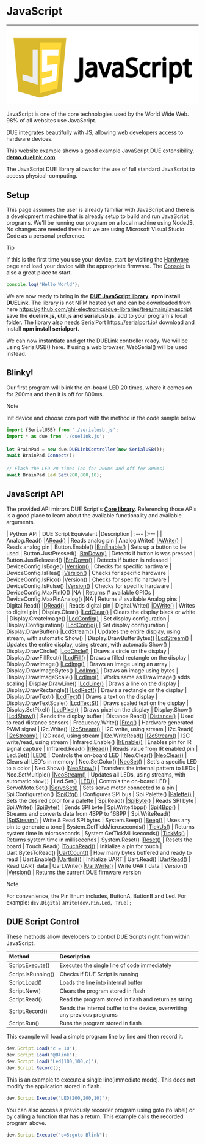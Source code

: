 # JavaScript

---

![JavaSript](../images/javascript.png)

JavaScript is one of the core technologies used by the World Wide Web. 98% of all websites use JavaScript. 

DUE integrates beautifully with JS, allowing web developers access to hardware devices. 

This website example shows a good example JavaScript DUE extensibility.
[**demo.duelink.com**](https://demo.duelink.com/)

The JavaScript DUE library allows for the use of full standard JavaScript to access physical-computing.

## Setup
This page assumes the user is already familiar with JavaScript and there is a development machine that is already setup to build and run JavaScript programs. We'll be running our program on a local machine using NodeJS. No changes are needed there but we are using Microsoft Visual Studio Code as a personal preference. 

> [!TIP]
> If this is the first time you use your device, start by visiting the [Hardware](../../hardware/intro.md) page and load your device with the appropriate firmware. The [Console](../console.md) is also a great place to start.

```js
console.log("Hello World");
```

We are now ready to bring in the [**DUE JavaScript library**](https://github.com/ghi-electronics/due-libraries), **npm install DUELink**. The library is not NPM hosted yet and can be downloaded from here https://github.com/ghi-electronics/due-libraries/tree/main/javascript save the **duelink.js, util.js and serialusb.js**, add to your program's local folder. The library also needs SerialPort https://serialport.io/ download and install **npm install serialport**.

We can now instantiate and get the DUELink controller ready. We will be using SerialUSB() here. If using a web browser, WebSerial() will be used instead.


## Blinky!
Our first program will blink the on-board LED 20 times, where it comes on for 200ms and then it is off for 800ms.

> [!NOTE]
> Init device and choose com port with the method in the code sample below

```js
import {SerialUSB} from './serialusb.js';
import * as due from './duelink.js';

let BrainPad = new due.DUELinkController(new SerialUSB());
await BrainPad.Connect();

// Flash the LED 20 times (on for 200ms and off for 800ms)
await BrainPad.Led.Set(200,800,10);
```

## JavaScript API

The provided API mirrors DUE Script's [**Core library**](../due-script/corelib/corelib.md). Referencing those APIs is a good place to learn about the available functionality and available arguments.


| Python API                   | DUE Script Equivalent											|Description
| :---                         |:---													|
| Analog.Read()                |[ARead()](../due-script/corelib/analog.md)				| Reads analog pin
| Analog.Write()               |[AWrite()](../due-script/corelib/analog.md)				| Reads analog pin
| Button.Enable()              |[BtnEnable()](../due-script/corelib/button.md)			| Sets up a button to be used
| Button.JustPressed()         |[BtnDown()](../due-script/corelib/button.md)			| Detects if button is was pressed
| Button.JustReleased()        |[BtnDown()](../due-script/corelib/button.md)			| Detects if button is released 
| DeviceConfig.IsEdge()        |[Version()](../due-script/corelib/systemfunctions.md)	| Checks for specific hardware
| DeviceConfig.IsFlea()        |[Version()](../due-script/corelib/systemfunctions.md)	| Checks for specific hardware
| DeviceConfig.IsPico()        |[Version()](../due-script/corelib/systemfunctions.md)	| Checks for specific hardware
| DeviceConfig.IsPulse()       |[Version()](../due-script/corelib/systemfunctions.md)	| Checks for specific hardware
| DeviceConfig.MaxPinIO()      |NA														| Returns # available GPIOs
| DeviceConfig.MaxPinAnalog()  |NA														| Returns # available Analog pins
| Digital.Read()               |[DRead()](../due-script/corelib/digital.md)				| Reads digital pin
| Digital.Write()              |[DWrite()](../due-script/corelib/digital.md)			| Writes to digital pin
| Display.Clear()              |[LcdClear()](../due-script/corelib/lcd.md)				| Clears the display black or white
| Display.CreateImage()        |[LcdConfig()](../due-script/corelib/lcd.md)				| Set display configuration
| Display.Configuration()      |[LcdConfig()](../due-script/corelib/lcd.md)				| Set display configuration
| Display.DrawBuffer()         |[LcdStream()](../due-script/corelib/lcd.md)				| Updates the entire display, using stream, with automatic Show()
| Display.DrawBufferBytes()    |[LcdStream()](../due-script/corelib/lcd.md)		        | Updates the entire display, using stream, with automatic Show()
| Display.DrawCircle()         |[LcdCircle()](../due-script/corelib/lcd.md)			    | Draws a circle on the display
| Display.DrawFillRect()       |[LcdFill()](../due-script/corelib/lcd.md)			    | Draws a filled rectangle on the display
| Display.DrawImage()          |[LcdImg()](../due-script/corelib/lcd.md)				| Draws an image using an array
| Display.DrawImageBytes()     |[LcdImg()](../due-script/corelib/lcd.md)				| Draws an image using bytes
| Display.DrawImageScale()     |[LcdImg()](../due-script/corelib/lcd.md)				| Works same as DrawImage() adds scaling
| Display.DrawLine()           |[LcdLine()](../due-script/corelib/lcd.md)			    | Draws a line on the display
| Display.DrawRectangle()      |[LcdRect()](../due-script/corelib/lcd.md)			    | Draws a rectangle on the display
| Display.DrawText()           |[LcdText()](../due-script/corelib/lcd.md)			    | Draws a text on the display
| Display.DrawTextScale()      |[LcdTextS()](../due-script/corelib/lcd.md)			    | Draws scaled text on the display
| Display.SetPixel()           |[LcdPixel()](../due-script/corelib/lcd.md)			    | Draws pixel on the display
| Display.Show()               |[LcdShow()](../due-script/corelib/lcd.md)				| Sends the display buffer
| Distance.Read()              |[Distance()](../due-script/corelib/distance.md)			| Used to read distance sensors
| Frequency.Write()            |[Freq()](../due-script/corelib/frequency.md)			| Hardware generated PWM signal
| I2c.Write()				   |[I2cStream()](../due-script/corelib/i2c.md)				| I2C write, using stream
| I2c.Read()				   |[I2cStream()](../due-script/corelib/i2c.md)				| I2C read, using stream
| I2c.WriteRead()			   |[I2cStream()](../due-script/corelib/i2c.md)				| I2C write/read, using stream
| Infrared.Enable()			   |[IrEnable()](../due-script/corelib/infrared.md)			| Enables pin for IR signal capture
| Infrared.Read()			   |[IrRead()](../due-script/corelib/infrared.md)			| Reads value from IR enabled pin
| Led.Set()	   	         	   |[LED()](../due-script/corelib/led.md)					| Controls the on-board LED
| Neo.Clear()	   	           |[NeoClear()](../due-script/corelib/neopixel.md)			| Clears all LED's in memory
| Neo.SetColor()	           |[NeoSet()](../due-script/corelib/neopixel.md)			| Set's a specific LED to a color
| Neo.Show()	   	           |[NeoShow()](../due-script/corelib/neopixel.md)			| Transfers the internal pattern to LEDs
| Neo.SetMultiple()            |[NeoStream()](../due-script/corelib/neopixel.md)		| Updates all LEDs, using streams, with automatic `Show()`
| Led.Set()	   	         	   |[LED()](../due-script/corelib/led.md)					| Controls the on-board LED
| ServoMoto.Set()	   	       |[ServoSet()](../due-script/corelib/servo.md)			| Sets servo motor connected to a pin
| Spi.Configuration()	   	   |[SpiCfg()](../due-script/corelib/spi.md)				| Configures SPI bus
| Spi.Palette()	   	           |[Palette()](../due-script/corelib/spi.md)				| Sets the desired color for a palette
| Spi.Read()	   	           |[SpiByte()](../due-script/corelib/spi.md)				| Reads SPI byte
| Spi.Write()	   	           |[SpiByte()](../due-script/corelib/spi.md)				| Sends SPI byte
| Spi.Write4bpp()	   	       |[Spi4Bpp()](../due-script/corelib/spi.md)			    | Streams and converts data from 4BPP to 16BPP
| Spi.WriteRead()	   	       |[SpiStream()](../due-script/corelib/spi.md)				| Write & Read SPI bytes
| System.Beep()	   	           |[Beep()](../due-script/corelib/beep.md)					| Uses any pin to generate a tone
| System.GetTickMicroseconds() |[TickUs()](../due-script/corelib/systemfunctions.md)	| Returns system time in microseconds
| System.GetTickMilliseconds() |[TickMs()](../due-script/corelib/systemfunctions.md)	| Returns system time in milliseconds
| System.Reset()	           |[Reset()](../due-script/corelib/systemfunctions.md)		| Resets the board
| Touch.Read()	               |[TouchRead()](../due-script/corelib/touch.md)           | Initialize a pin for touch
| Uart.BytesToRead()	       |[UartCount()](../due-script/corelib/uart.md)			| How many bytes buffered and ready to read
| Uart.Enable()	               |[UartInit()](../due-script/corelib/uart.md)				| Initialize UART
| Uart.Read()	               |[UartRead()](../due-script/corelib/uart.md)				| Read UART data
| Uart.Write()	               |[UartWrite()](../due-script/corelib/uart.md)			| Write UART data
| Version()					   |[Version()](../due-script/corelib/systemfunctions.md)	| Returns the current DUE firmware version

> [!NOTE]
> For convenience, the Pin Enum includes, ButtonA, ButtonB and Led. For example: `dev.Digital.Write(dev.Pin.Led, True);`


## DUE Script Control

These methods allow developers to control DUE Scripts right from within JavaScript.

| Method                       | Description                                        |
| :---                         |:---                                                |
| Script.Execute()	   	       | Executes the single line of code immediately       |
| Script.IsRunning()	   	   | Checks if DUE Script is running                    |
| Script.Load()	   	           | Loads the line into internal buffer                |
| Script.New()	   	           | Clears the program stored in flash                 |
| Script.Read()	   	           | Read the program stored in flash and return as string |
| Script.Record()	   	       | Sends the internal buffer to the device, overwriting any previous programs |
| Script.Run()	   	           | Runs the program stored in flash                   |

This example will load a simple program line by line and then record it.

```js
dev.Script.Load("c = 10");
dev.Script.Load("@Blink");
dev.Script.Load("Led(100,100,c)");
dev.Script.Record();
```

This is an example to execute a single line(immediate mode). This does not modify the application stored in flash. 

```js
dev.Script.Execute("LED(200,200,10)");
```

You can also access a previously recorder program using goto (to label) or by calling a function that has a return. This example calls the recorded program above.

```js
dev.Script.Execute("c=5:goto Blink");
```

